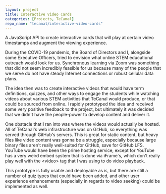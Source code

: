 ```yaml
---
layout: project
title: Interactive Video Cards
categories: [Projects, TeCanal]
repo_name: "tecanal/interactive-video-cards"
---
```


A JavaScript API to create interactive cards that will play at certain video timestamps and augment the viewing experience.

During the COVID-19 pandemic, the Board of Directors and I, alongside some Executive Officers, tried to envision what online STEM educational outreach would look for us. Synchronous learning via Zoom was something that did not seem incredibly feasible for us because many of the people that we serve do not have steady Internet connections or robust cellular data plans. 

The idea then was to create interactive videos that would have term definitions, quizzes, and other ways to engage the students while watching videos about various STEM activities that TeCanal would produce, or that could be sourced from online. I rapidly prototyped the idea and received some very positive feedback to the project, but ultimately it was decided that we didn't have the people-power to develop content and deliver it.

One obstacle that I ran into was where the videos would actually be hosted. All of TeCanal's web infrastructure was on GitHub, so everything was served through GitHub's servers. This is great for static content, but heavy files like video content was gonna be a struggle, especially because large binary files aren't really well-suited for GitHub, save for GitHub LFS. YouTube would have been the prime hosting service, except for YouTube has a very weird embed system that is done via iFrame's, which don't really play well with the &lt;video> tag that I was using to do video playback.

This prototype is fully usable and deployable as is, but there are still a number of quiz types that could have been added, and other user experience enhancements (especially in regards to video seeking) could be implemented as well.